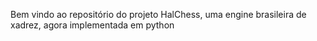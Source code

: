 Bem vindo ao repositório do projeto HalChess, uma engine brasileira de xadrez, agora implementada em python
